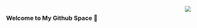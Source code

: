 <img align="right" src="https://github-readme-stats.vercel.app/api?username=highestop&show_icons=true&theme=vue-dark" />

### Welcome to My Github Space 👋
